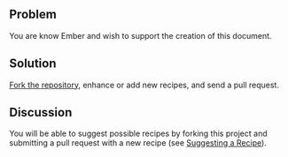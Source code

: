 ## Problem
You are know Ember and wish to support the creation of this document.

## Solution
[Fork the repository][fork_repo], enhance or add new recipes, and send a pull request.

## Discussion
You will be able to suggest possible recipes by forking this project and submitting a pull request with a new recipe (see [Suggesting a Recipe][suggesting_a_recipe]).

[fork_repo]: https://github.com/emberjs/website
[suggesting_a_recipe]: /guides/cookbook/contributing/suggesting_a_recipe
